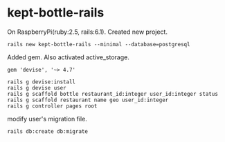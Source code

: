 # kept-bottle-rails

On RaspberryPi(ruby:2.5, rails:6.1). Created new project.

```
rails new kept-bottle-rails --minimal --database=postgresql
```

Added gem. Also activated active_storage.

```
gem 'devise', '~> 4.7'
```

```
rails g devise:install
rails g devise user
rails g scaffold bottle restaurant_id:integer user_id:integer status
rails g scaffold restaurant name geo user_id:integer
rails g controller pages root
```

modify user's migration file.

```
rails db:create db:migrate
```

